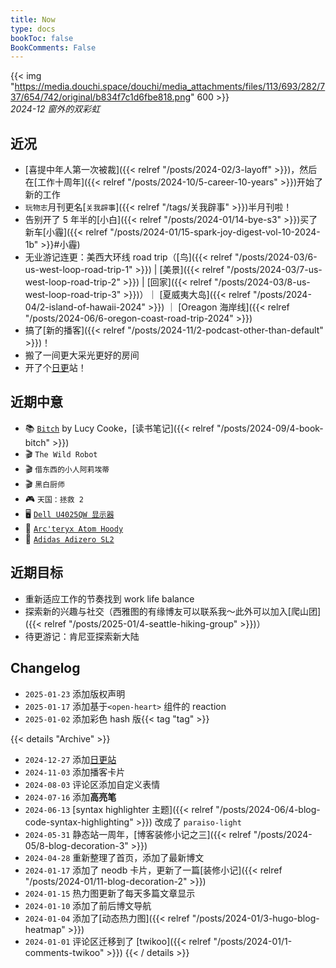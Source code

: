 ```yaml
---
title: Now
type: docs
bookToc: false
BookComments: False
---
```

{{< img "https://media.douchi.space/douchi/media_attachments/files/113/693/282/737/654/742/original/b834f7c1d6fbe818.png" 600 >}} \
*2024-12 窗外的双彩虹*

## 近况
- [喜提中年人第一次被裁]({{< relref "/posts/2024-02/3-layoff" >}})，然后在[工作十周年]({{< relref "/posts/2024-10/5-career-10-years" >}})开始了新的工作
- `玩物志`月刊更名[`关我辟事`]({{< relref "/tags/关我辟事" >}})半月刊啦！
- 告别开了 5 年半的[小白]({{< relref "/posts/2024-01/14-bye-s3" >}})买了新车[小霾]({{< relref "/posts/2024-01/15-spark-joy-digest-vol-10-2024-1b" >}}#小霾)
- 无业游记连更：美西大环线 road trip（[鸟]({{< relref "/posts/2024-03/6-us-west-loop-road-trip-1" >}}) | [美景]({{< relref "/posts/2024-03/7-us-west-loop-road-trip-2" >}}) | [回家]({{< relref "/posts/2024-03/8-us-west-loop-road-trip-3" >}})）｜ [夏威夷大岛]({{< relref "/posts/2024-04/2-island-of-hawaii-2024" >}}) ｜ [Oreagon 海岸线]({{< relref "/posts/2024-06/6-oregon-coast-road-trip-2024" >}})
- 搞了[新的播客]({{< relref "/posts/2024-11/2-podcast-other-than-default" >}})！
- 搬了一间更大采光更好的房间
- 开了个[日更](https://daily.douchi.space?utm_source=blog.douchi.space)站！

## 近期中意
- 📚 [`Bitch`](https://amzn.to/47iaaDm) by Lucy Cooke，[读书笔记]({{< relref "/posts/2024-09/4-book-bitch" >}})
- 🎬 `The Wild Robot`
- 🎬 `借东西的小人阿莉埃蒂`
- 🎬 `黑白厨师`
- 🎮 `天国：拯救 2`
- 🖥️ [`Dell U4025QW 显示器`](https://amzn.to/4gc1K3B)
- 🧥 [`Arc'teryx Atom Hoody`](https://amzn.to/3CE6rog)
- 👟 [`Adidas Adizero SL2`](https://amzn.to/3ETI9Ih)


## 近期目标
- 重新适应工作的节奏找到 work life balance
- 探索新的兴趣与社交（西雅图的有缘博友可以联系我～此外可以加入[爬山团]({{< relref "/posts/2025-01/4-seattle-hiking-group" >}})）
- 待更游记：肯尼亚探索新大陆

## Changelog
- `2025-01-23` 添加版权声明
- `2025-01-17` 添加基于`<open-heart>` 组件的 reaction
- `2025-01-02` 添加彩色 hash 版{{< tag "tag" >}}

{{< details "Archive" >}}
- `2024-12-27` 添加[日更站](https://daily.douchi.space?utm_source=blog)
- `2024-11-03` 添加播客卡片
- `2024-08-03` 评论区添加自定义表情
- `2024-07-16` 添加**高亮笔**
- `2024-06-13` [syntax highlighter 主题]({{< relref "/posts/2024-06/4-blog-code-syntax-highlighting" >}}) 改成了 `paraiso-light`
- `2024-05-31` 静态站一周年，[博客装修小记之三]({{< relref "/posts/2024-05/8-blog-decoration-3" >}})
- `2024-04-28` 重新整理了首页，添加了最新博文
- `2024-01-17` 添加了 neodb 卡片，更新了一篇[装修小记]({{< relref "/posts/2024-01/11-blog-decoration-2" >}})
- `2024-01-15` 热力图更新了每天多篇文章显示
- `2024-01-10` 添加了前后博文导航 
- `2024-01-04` 添加了[动态热力图]({{< relref "/posts/2024-01/3-hugo-blog-heatmap" >}}) 
- `2024-01-01` 评论区迁移到了 [twikoo]({{< relref "/posts/2024-01/1-comments-twikoo" >}}) 
{{< / details >}}